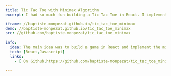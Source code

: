 ```yaml
---
title: Tic Tac Toe with Minimax Algorithm
excerpt: I had so much fun building a Tic Tac Toe in React. I implemented the minimax algorithm with alpha/beta pruning. Can you beat this AI ? Let's give it a try !

iframe: //baptiste-monpezat.github.io/tic_tac_toe_minimax
demo: //baptiste-monpezat.github.io/tic_tac_toe_minimax
src: //github.com/baptiste-monpezat/tic_tac_toe_minimax

info:
  idea: The main idea was to build a game in React and implement the minimax algorithm with alpha/beat pruning.
  tech: [React,Javascript]
  links:
    - [ On Github,https://github.com/baptiste-monpezat/tic_tac_toe_minimax]

---
```

